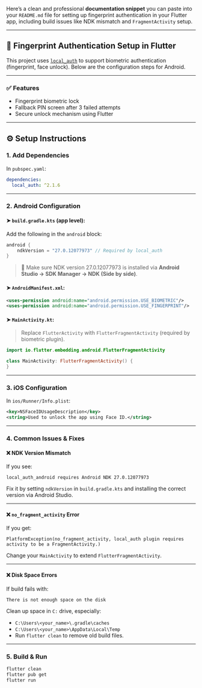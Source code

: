Here’s a clean and professional **documentation snippet** you can paste into your `README.md` file for setting up fingerprint authentication in your Flutter app, including build issues like NDK mismatch and `FragmentActivity` setup.

---

## 🔐 Fingerprint Authentication Setup in Flutter

This project uses [`local_auth`](https://pub.dev/packages/local_auth) to support biometric authentication (fingerprint, face unlock). Below are the configuration steps for Android.

---

### ✅ Features

* Fingerprint biometric lock
* Fallback PIN screen after 3 failed attempts
* Secure unlock mechanism using Flutter

---

## ⚙️ Setup Instructions

### 1. Add Dependencies

In `pubspec.yaml`:

```yaml
dependencies:
  local_auth: ^2.1.6
```

---

### 2. Android Configuration

#### ➤ `build.gradle.kts` (app level):

Add the following in the `android` block:

```kotlin
android {
    ndkVersion = "27.0.12077973" // Required by local_auth
}
```

> 🔧 Make sure NDK version 27.0.12077973 is installed via **Android Studio → SDK Manager → NDK (Side by side)**.

#### ➤ `AndroidManifest.xml`:

```xml
<uses-permission android:name="android.permission.USE_BIOMETRIC"/>
<uses-permission android:name="android.permission.USE_FINGERPRINT"/>
```

#### ➤ `MainActivity.kt`:

> Replace `FlutterActivity` with `FlutterFragmentActivity` (required by biometric plugin).

```kotlin
import io.flutter.embedding.android.FlutterFragmentActivity

class MainActivity: FlutterFragmentActivity() {
}
```

---

### 3. iOS Configuration

In `ios/Runner/Info.plist`:

```xml
<key>NSFaceIDUsageDescription</key>
<string>Used to unlock the app using Face ID.</string>
```

---

### 4. Common Issues & Fixes

#### ❌ NDK Version Mismatch

If you see:

```
local_auth_android requires Android NDK 27.0.12077973
```

Fix it by setting `ndkVersion` in `build.gradle.kts` and installing the correct version via Android Studio.

---

#### ❌ `no_fragment_activity` Error

If you get:

```
PlatformException(no_fragment_activity, local_auth plugin requires activity to be a FragmentActivity.)
```

Change your `MainActivity` to extend `FlutterFragmentActivity`.

---

#### ❌ Disk Space Errors

If build fails with:

```
There is not enough space on the disk
```

Clean up space in `C:` drive, especially:

* `C:\Users\<your_name>\.gradle\caches`
* `C:\Users\<your_name>\AppData\Local\Temp`
* Run `flutter clean` to remove old build files.

---

### 5. Build & Run

```bash
flutter clean
flutter pub get
flutter run
```

